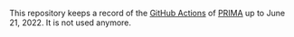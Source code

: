This repository keeps a record of the [GitHub Actions](https://github.com/equipez/gitpersonal/actions) of [PRIMA](http://libprima.net) up to June 21, 2022. It is not used anymore.
